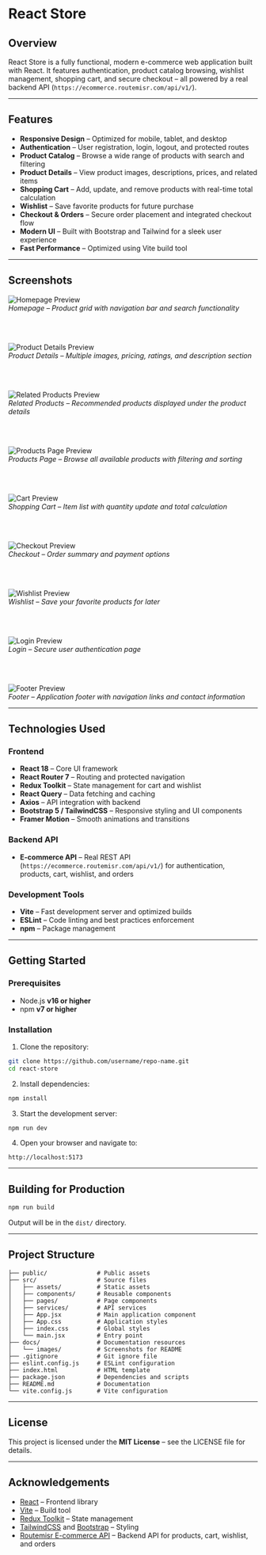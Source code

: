 
# React Store

## Overview
React Store is a fully functional, modern e-commerce web application built with React. It features authentication, product catalog browsing, wishlist management, shopping cart, and secure checkout – all powered by a real backend API (`https://ecommerce.routemisr.com/api/v1/`).  

---

## Features
- **Responsive Design** – Optimized for mobile, tablet, and desktop  
- **Authentication** – User registration, login, logout, and protected routes  
- **Product Catalog** – Browse a wide range of products with search and filtering  
- **Product Details** – View product images, descriptions, prices, and related items  
- **Shopping Cart** – Add, update, and remove products with real-time total calculation  
- **Wishlist** – Save favorite products for future purchase  
- **Checkout & Orders** – Secure order placement and integrated checkout flow  
- **Modern UI** – Built with Bootstrap and Tailwind for a sleek user experience  
- **Fast Performance** – Optimized using Vite build tool  

---

## Screenshots  

![Homepage Preview](docs/images/Home.png)  
*Homepage – Product grid with navigation bar and search functionality*  

<br><br>

![Product Details Preview](docs/images/Details.png)  
*Product Details – Multiple images, pricing, ratings, and description section*  

<br><br>

![Related Products Preview](docs/images/Related.png)  
*Related Products – Recommended products displayed under the product details*  

<br><br>

![Products Page Preview](docs/images/Products.png)  
*Products Page – Browse all available products with filtering and sorting*  

<br><br>

![Cart Preview](docs/images/Cart.png)  
*Shopping Cart – Item list with quantity update and total calculation*  

<br><br>

![Checkout Preview](docs/images/checkout.png)  
*Checkout – Order summary and payment options*  

<br><br>

![Wishlist Preview](docs/images/Whislist.png)  
*Wishlist – Save your favorite products for later*  

<br><br>

![Login Preview](docs/images/Login.png)  
*Login – Secure user authentication page*  

<br><br>

![Footer Preview](docs/images/Footer.png)  
*Footer – Application footer with navigation links and contact information*  

---

## Technologies Used

### Frontend
- **React 18** – Core UI framework  
- **React Router 7** – Routing and protected navigation  
- **Redux Toolkit** – State management for cart and wishlist  
- **React Query** – Data fetching and caching  
- **Axios** – API integration with backend  
- **Bootstrap 5 / TailwindCSS** – Responsive styling and UI components  
- **Framer Motion** – Smooth animations and transitions  

### Backend API
- **E-commerce API** – Real REST API (`https://ecommerce.routemisr.com/api/v1/`) for authentication, products, cart, wishlist, and orders  

### Development Tools
- **Vite** – Fast development server and optimized builds  
- **ESLint** – Code linting and best practices enforcement  
- **npm** – Package management  

---

## Getting Started

### Prerequisites
- Node.js **v16 or higher**  
- npm **v7 or higher**  

### Installation

1. Clone the repository:
```bash
git clone https://github.com/username/repo-name.git
cd react-store
````

2. Install dependencies:

```bash
npm install
```

3. Start the development server:

```bash
npm run dev
```

4. Open your browser and navigate to:

```
http://localhost:5173
```

---

## Building for Production

```bash
npm run build
```

Output will be in the `dist/` directory.

---

## Project Structure

```
├── public/              # Public assets
├── src/                 # Source files
│   ├── assets/          # Static assets
│   ├── components/      # Reusable components
│   ├── pages/           # Page components
│   ├── services/        # API services
│   ├── App.jsx          # Main application component
│   ├── App.css          # Application styles
│   ├── index.css        # Global styles
│   └── main.jsx         # Entry point
├── docs/                # Documentation resources
│   └── images/          # Screenshots for README
├── .gitignore           # Git ignore file
├── eslint.config.js     # ESLint configuration
├── index.html           # HTML template
├── package.json         # Dependencies and scripts
├── README.md            # Documentation
└── vite.config.js       # Vite configuration
```

---

## License

This project is licensed under the **MIT License** – see the LICENSE file for details.

---

## Acknowledgements

* [React](https://reactjs.org/) – Frontend library
* [Vite](https://vitejs.dev/) – Build tool
* [Redux Toolkit](https://redux-toolkit.js.org/) – State management
* [TailwindCSS](https://tailwindcss.com/) and [Bootstrap](https://getbootstrap.com/) – Styling
* [Routemisr E-commerce API](https://ecommerce.routemisr.com/api/v1/) – Backend API for products, cart, wishlist, and orders


